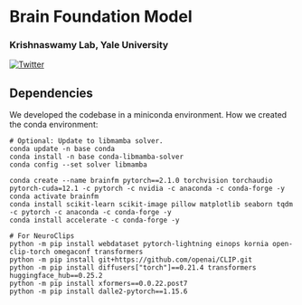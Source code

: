 # Brain Foundation Model
### Krishnaswamy Lab, Yale University
[![Twitter](https://img.shields.io/twitter/follow/KrishnaswamyLab.svg?style=social&label=Follow)](https://twitter.com/KrishnaswamyLab)


## Dependencies
We developed the codebase in a miniconda environment.
How we created the conda environment:
```
# Optional: Update to libmamba solver.
conda update -n base conda
conda install -n base conda-libmamba-solver
conda config --set solver libmamba

conda create --name brainfm pytorch==2.1.0 torchvision torchaudio pytorch-cuda=12.1 -c pytorch -c nvidia -c anaconda -c conda-forge -y
conda activate brainfm
conda install scikit-learn scikit-image pillow matplotlib seaborn tqdm -c pytorch -c anaconda -c conda-forge -y
conda install accelerate -c conda-forge -y

# For NeuroClips
python -m pip install webdataset pytorch-lightning einops kornia open-clip-torch omegaconf transformers
python -m pip install git+https://github.com/openai/CLIP.git
python -m pip install diffusers["torch"]==0.21.4 transformers huggingface_hub==0.25.2
python -m pip install xformers==0.0.22.post7
python -m pip install dalle2-pytorch==1.15.6
```


<!-- conda install read-roi -c conda-forge
python -m pip install -U albumentations
python -m pip install timm
python -m pip install opencv-python
python -m pip install git+https://github.com/facebookresearch/segment-anything.git
python -m pip install monai
python -m pip install torchdiffeq
python -m pip install torch-ema
python -m pip install torchcde
python -m pip install torchsde
python -m pip install phate
python -m pip install psutil
python -m pip install ninja -->